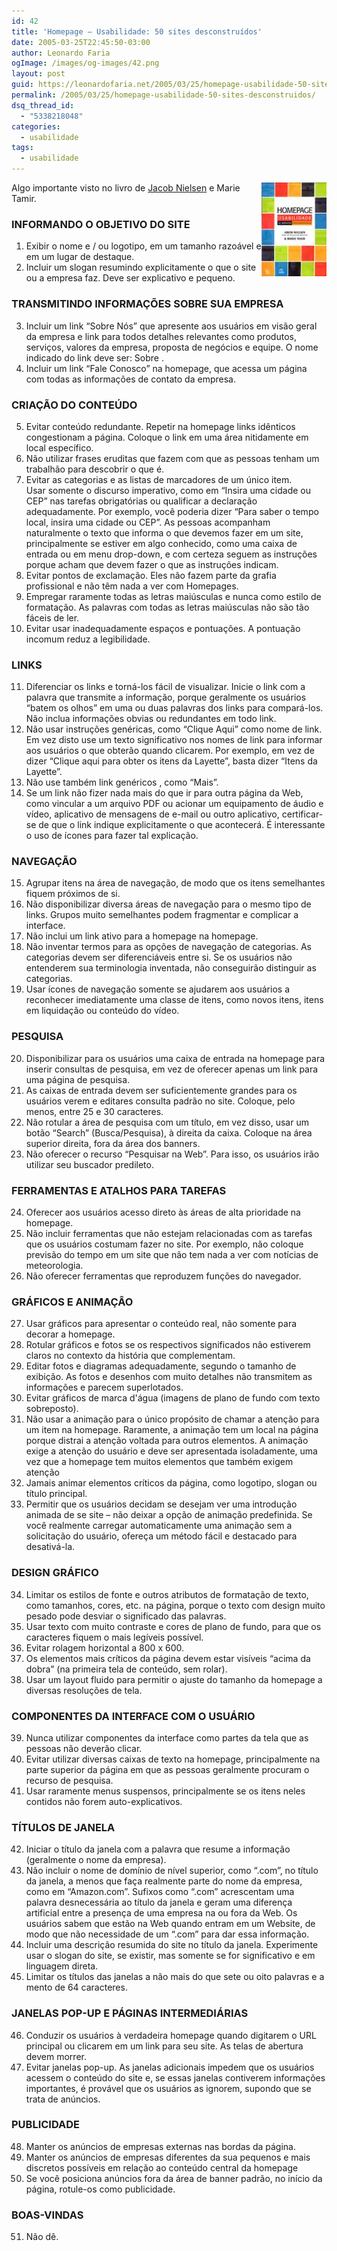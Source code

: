 ```yaml
---
id: 42
title: 'Homepage – Usabilidade: 50 sites desconstruídos'
date: 2005-03-25T22:45:50-03:00
author: Leonardo Faria
ogImage: /images/og-images/42.png
layout: post
guid: https://leonardofaria.net/2005/03/25/homepage-usabilidade-50-sites-desconstruidos/
permalink: /2005/03/25/homepage-usabilidade-50-sites-desconstruidos/
dsq_thread_id:
  - "5338218048"
categories:
  - usabilidade
tags:
  - usabilidade
---
```

[<img src="/wp-content/uploads/2006/05/useit_homepage.jpg" align="right" alt="Capa do Livro" />](http://www.submarino.com.br/books_productdetails.asp?Query=ProductPage&ProdTypeId=1&ProdId=168450&ST=SE)Algo importante visto no livro de [Jacob Nielsen](http://www.useit.com) e Marie Tamir.

### INFORMANDO O OBJETIVO DO SITE</p> 

1. Exibir o nome e / ou logotipo, em um tamanho razoável e em um lugar de destaque.  
2. Incluir um slogan resumindo explicitamente o que o site ou a empresa faz. Deve ser explicativo e pequeno.

### TRANSMITINDO INFORMAÇÕES SOBRE SUA EMPRESA

3. Incluir um link &#8220;Sobre Nós&#8221; que apresente aos usuários em visão geral da empresa e link para todos detalhes relevantes como produtos, serviços, valores da empresa, proposta de negócios e equipe. O nome indicado do link deve ser: Sobre .  
4. Incluir um link &#8220;Fale Conosco&#8221; na homepage, que acessa um página com todas as informações de contato da empresa.

### CRIAÇÃO DO CONTEÚDO

5. Evitar conteúdo redundante. Repetir na homepage links idênticos congestionam a página. Coloque o link em uma área nitidamente em local específico.  
6. Não utilizar frases eruditas que fazem com que as pessoas tenham um trabalhão para descobrir o que é.  
7. Evitar as categorias e as listas de marcadores de um único item.  
Usar somente o discurso imperativo, como em &#8220;Insira uma cidade ou CEP&#8221; nas tarefas obrigatórias ou qualificar a declaração adequadamente. Por exemplo, você poderia dizer &#8220;Para saber o tempo local, insira uma cidade ou CEP&#8221;. As pessoas acompanham naturalmente o texto que informa o que devemos fazer em um site, principalmente se estiver em algo conhecido, como uma caixa de entrada ou em menu drop-down, e com certeza seguem as instruções porque acham que devem fazer o que as instruções indicam.  
8. Evitar pontos de exclamação. Eles não fazem parte da grafia profissional e não têm nada a ver com Homepages.  
9. Empregar raramente todas as letras maiúsculas e nunca como estilo de formatação. As palavras com todas as letras maiúsculas não são tão fáceis de ler.  
10. Evitar usar inadequadamente espaços e pontuações. A pontuação incomum reduz a legibilidade.

### LINKS

11. Diferenciar os links e torná-los fácil de visualizar. Inicie o link com a palavra que transmite a informação, porque geralmente os usuários &#8220;batem os olhos&#8221; em uma ou duas palavras dos links para compará-los. Não inclua informações obvias ou redundantes em todo link.  
12. Não usar instruções genéricas, como &#8220;Clique Aqui&#8221; como nome de link. Em vez disto use um texto significativo nos nomes de link para informar aos usuários o que obterão quando clicarem. Por exemplo, em vez de dizer &#8220;Clique aqui para obter os itens da Layette&#8221;, basta dizer &#8220;Itens da Layette&#8221;.  
13. Não use também link genéricos , como &#8220;Mais&#8221;.  
14. Se um link não fizer nada mais do que ir para outra página da Web, como vincular a um arquivo PDF ou acionar um equipamento de áudio e vídeo, aplicativo de mensagens de e-mail ou outro aplicativo, certificar-se de que o link indique explicitamente o que acontecerá. É interessante o uso de ícones para fazer tal explicação.

### NAVEGAÇÃO

15. Agrupar itens na área de navegação, de modo que os itens semelhantes fiquem próximos de si.  
16. Não disponibilizar diversa áreas de navegação para o mesmo tipo de links. Grupos muito semelhantes podem fragmentar e complicar a interface.  
17. Não inclui um link ativo para a homepage na homepage.  
18. Não inventar termos para as opções de navegação de categorias. As categorias devem ser diferenciáveis entre si. Se os usuários não entenderem sua terminologia inventada, não conseguirão distinguir as categorias.  
19. Usar ícones de navegação somente se ajudarem aos usuários a reconhecer imediatamente uma classe de itens, como novos itens, itens em liquidação ou conteúdo do vídeo.

### PESQUISA

20. Disponibilizar para os usuários uma caixa de entrada na homepage para inserir consultas de pesquisa, em vez de oferecer apenas um link para uma página de pesquisa.  
21. As caixas de entrada devem ser suficientemente grandes para os usuários verem e editares consulta padrão no site. Coloque, pelo menos, entre 25 e 30 caracteres.  
22. Não rotular a área de pesquisa com um título, em vez disso, usar um botão &#8220;Search&#8221; (Busca/Pesquisa), à direita da caixa. Coloque na área superior direita, fora da área dos banners.  
23. Não oferecer o recurso &#8220;Pesquisar na Web&#8221;. Para isso, os usuários irão utilizar seu buscador predileto.

### FERRAMENTAS E ATALHOS PARA TAREFAS

24. Oferecer aos usuários acesso direto às áreas de alta prioridade na homepage.  
25. Não incluir ferramentas que não estejam relacionadas com as tarefas que os usuários costumam fazer no site. Por exemplo, não coloque previsão do tempo em um site que não tem nada a ver com notícias de meteorologia.  
26. Não oferecer ferramentas que reproduzem funções do navegador.

### GRÁFICOS E ANIMAÇÂO

27. Usar gráficos para apresentar o conteúdo real, não somente para decorar a homepage.  
28. Rotular gráficos e fotos se os respectivos significados não estiverem claros no contexto da história que complementam.  
29. Editar fotos e diagramas adequadamente, segundo o tamanho de exibição. As fotos e desenhos com muito detalhes não transmitem as informações e parecem superlotados.  
30. Evitar gráficos de marca d'água (imagens de plano de fundo com texto sobreposto).  
31. Não usar a animação para o único propósito de chamar a atenção para um item na homepage. Raramente, a animação tem um local na página porque distrai a atenção voltada para outros elementos. A animação exige a atenção do usuário e deve ser apresentada isoladamente, uma vez que a homepage tem muitos elementos que também exigem atenção  
32. Jamais animar elementos críticos da página, como logotipo, slogan ou título principal.  
33. Permitir que os usuários decidam se desejam ver uma introdução animada de se site – não deixar a opção de animação predefinida. Se você realmente carregar automaticamente uma animação sem a solicitação do usuário, ofereça um método fácil e destacado para desativá-la.

### DESIGN GRÁFICO

34. Limitar os estilos de fonte e outros atributos de formatação de texto, como tamanhos, cores, etc. na página, porque o texto com design muito pesado pode desviar o significado das palavras.  
35. Usar texto com muito contraste e cores de plano de fundo, para que os caracteres fiquem o mais legíveis possível.  
36. Evitar rolagem horizontal a 800 x 600.  
37. Os elementos mais críticos da página devem estar visíveis &#8220;acima da dobra&#8221; (na primeira tela de conteúdo, sem rolar).  
38. Usar um layout fluido para permitir o ajuste do tamanho da homepage a diversas resoluções de tela.

### COMPONENTES DA INTERFACE COM O USUÁRIO

39. Nunca utilizar componentes da interface como partes da tela que as pessoas não deverão clicar.  
40. Evitar utilizar diversas caixas de texto na homepage, principalmente na parte superior da página em que as pessoas geralmente procuram o recurso de pesquisa.  
41. Usar raramente menus suspensos, principalmente se os itens neles contidos não forem auto-explicativos.

### TÍTULOS DE JANELA

42. Iniciar o título da janela com a palavra que resume a informação (geralmente o nome da empresa).  
43. Não incluir o nome de domínio de nível superior, como &#8220;.com&#8221;, no título da janela, a menos que faça realmente parte do nome da empresa, como em &#8220;Amazon.com&#8221;. Sufixos como &#8220;.com&#8221; acrescentam uma palavra desnecessária ao título da janela e geram uma diferença artificial entre a presença de uma empresa na ou fora da Web. Os usuários sabem que estão na Web quando entram em um Website, de modo que não necessidade de um &#8220;.com&#8221; para dar essa informação.  
44. Incluir uma descrição resumida do site no título da janela. Experimente usar o slogan do site, se existir, mas somente se for significativo e em linguagem direta.  
45. Limitar os títulos das janelas a não mais do que sete ou oito palavras e a mento de 64 caracteres.

### JANELAS POP-UP E PÁGINAS INTERMEDIÁRIAS

46. Conduzir os usuários à verdadeira homepage quando digitarem o URL principal ou clicarem em um link para seu site. As telas de abertura devem morrer.  
47. Evitar janelas pop-up. As janelas adicionais impedem que os usuários acessem o conteúdo do site e, se essas janelas contiverem informações importantes, é provável que os usuários as ignorem, supondo que se trata de anúncios.

### PUBLICIDADE

48. Manter os anúncios de empresas externas nas bordas da página.  
49. Manter os anúncios de empresas diferentes da sua pequenos e mais discretos possíveis em relação ao conteúdo central da homepage  
50. Se você posiciona anúncios fora da área de banner padrão, no início da página, rotule-os como publicidade.

### BOAS-VINDAS

51. Não dê.
